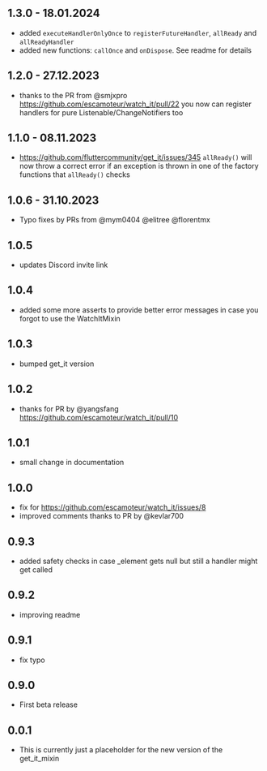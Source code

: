 ## 1.3.0 - 18.01.2024
* added `executeHandlerOnlyOnce` to `registerFutureHandler`, `allReady` and `allReadyHandler`
* added new functions: `callOnce` and `onDispose`. See readme for details
## 1.2.0 - 27.12.2023
* thanks to the PR from @smjxpro https://github.com/escamoteur/watch_it/pull/22 you now can register handlers for pure Listenable/ChangeNotifiers too
## 1.1.0 - 08.11.2023
* https://github.com/fluttercommunity/get_it/issues/345 `allReady()` will now throw a correct error if an exception is thrown in one of the factory functions that `allReady()` checks
## 1.0.6 - 31.10.2023 
* Typo fixes by PRs from @mym0404 @elitree @florentmx 
## 1.0.5 

* updates Discord invite link
## 1.0.4
* added some more asserts to provide better error messages in case you forgot to use the WatchItMixin
## 1.0.3
* bumped get_it version
## 1.0.2
* thanks for PR by @yangsfang https://github.com/escamoteur/watch_it/pull/10
## 1.0.1 
* small change in documentation
## 1.0.0
* fix for https://github.com/escamoteur/watch_it/issues/8
* improved comments thanks to PR by @kevlar700 
## 0.9.3
* added safety checks in case _element gets null but still a handler might get called
## 0.9.2
* improving readme
## 0.9.1
 * fix typo
## 0.9.0
* First beta release
## 0.0.1

* This is currently just a placeholder for the new version of the get_it_mixin
